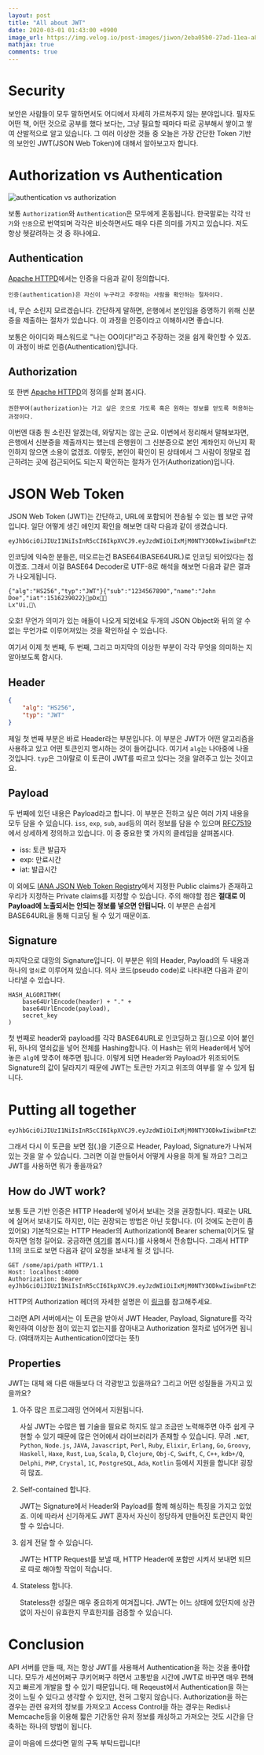 ```yaml
---
layout: post
title: "All about JWT"
date: 2020-03-01 01:43:00 +0900
image_url: https://img.velog.io/post-images/jiwon/2eba05b0-27ad-11ea-a823-01363ba4dd46/jwt.png?w=1024
mathjax: true
comments: true
---
```

# Security
보안은 사람들이 모두 말하면서도 어디에서 자세히 가르쳐주지 않는 분야입니다. 필자도 어떤 책, 어떤 것으로 공부를 했다 보다는, 그냥 필요할 때마다 따로 공부해서 쌓이고 쌓여 산발적으로 알고 있습니다. 그 여러 이상한 것들 중 오늘은 가장 간단한 Token 기반의 보안인 JWT(JSON Web Token)에 대해서 알아보고자 합니다.

# Authorization vs Authentication
![authentication vs authorization][avsa]

보통 `Authorization`와 `Authentication`은 모두에게 혼동됩니다. 한국말로는 각각 `인가`와 `인증`으로 번역되며 각각은 비슷하면서도 매우 다른 의미를 가지고 있습니다. 저도 항상 헷갈려하는 것 중 하나에요.

## Authentication
[Apache HTTPD][apache]에서는 인증을 다음과 같이 정의합니다.


```
인증(authentication)은 자신이 누구라고 주장하는 사람을 확인하는 절차이다.
```
네, 무슨 소린지 모르겠습니다. 간단하게 말하면, 은행에서 본인임을 증명하기 위해 신분증을 제출하는 절차가 있습니다. 이 과정을 인증이라고 이해하시면 좋습니다.

보통은 아이디와 패스워드로 "나는 OO이다!"라고 주장하는 것을 쉽게 확인할 수 있죠. 이 과정이 바로 인증(Authentication)입니다.

## Authorization
또 한번 [Apache HTTPD][apache]의 정의를 살펴 봅시다.
```
권한부여(authorization)는 가고 싶은 곳으로 가도록 혹은 원하는 정보를 얻도록 허용하는 과정이다.
```
이번엔 대충 뭔 소린진 알겠는데, 와닿지는 않는 군요. 이번에서 정리해서 말해보자면, 은행에서 신분증을 제출까지는 했는데 은행원이 그 신분증으로 본인 계좌인지 아닌지 확인하지 않으면 소용이 없겠죠. 이렇듯, 본인이 확인이 된 상태에서 그 사람이 정말로 접근하려는 곳에 접근되어도 되는지 확인하는 절차가 인가(Authorization)입니다.

# JSON Web Token
JSON Web Token (JWT)는 간단하고, URL에 포함되어 전송될 수 있는 웹 보안 규약입니다. 일단 어떻게 생긴 애인지 확인을 해보면 대략 다음과 같이 생겼습니다.
```
eyJhbGciOiJIUzI1NiIsInR5cCI6IkpXVCJ9.eyJzdWIiOiIxMjM0NTY3ODkwIiwibmFtZSI6IkpvaG4gRG9lIiwiaWF0IjoxNTE2MjM5MDIyfQ.SflKxwRJSMeKKF2QT4fwpMeJf36POk6yJV_adQssw5c
```
인코딩에 익숙한 분들은, 떠오르는건 BASE64(BASE64URL)로 인코딩 되어있다는 점이겠죠. 그래서 이걸 BASE64 Decoder로 UTF-8로 해석을 해보면 다음과 같은 결과가 나오게됩니다.
```
{"alg":"HS256","typ":"JWT"}{"sub":"1234567890","name":"John Doe","iat":1516239022}pDx
Lx"Ui,\
```
오호! 무언가 의미가 있는 애들이 나오게 되었네요 두개의 JSON Object와 뒤의 알 수 없는 무언가로 이루어져있는 것을 확인하실 수 있습니다.

여기서 이제 첫 번째, 두 번째, 그리고 마지막의 이상한 부분이 각각 무엇을 의미하는 지 알아보도록 합시다.

## Header
```json
{
    "alg": "HS256",
    "typ": "JWT"
}
```
제일 첫 번째 부분은 바로 Header라는 부분입니다. 이 부분은 JWT가 어떤 알고리즘을 사용하고 있고 어떤 토큰인지 명시하는 것이 들어갑니다. 여기서 `alg`는 나아중에 나올 것입니다. `typ`은 그야말로 이 토큰이 JWT를 따르고 있다는 것을 알려주고 있는 것이고요.

## Payload
두 번째에 있던 내용은 Payload라고 합니다. 이 부분은 전하고 싶은 여러 가지 내용을 모두 담을 수 있습니다. `iss`, `exp`, `sub`, `aud`등의 여러 정보를 담을 수 있으며 [RFC7519][jwtpayload]에서 상세하게 정의하고 있습니다. 이 중 중요한 몇 가지의 클레임을 살펴봅시다.
- iss: 토큰 발급자
- exp: 만료시간
- iat: 발급시간

이 외에도 [IANA JSON Web Token Registry][IANA]에서 지정한 Public claims가 존재하고 우리가 지정하는 Private claims를 지정할 수 있습니다. 주의 해야할 점은 __절대로 이 Payload에 노출되서는 안되는 정보를 넣으면 안됩니다.__ 이 부분은 손쉽게 BASE64URL을 통해 디코딩 될 수 있기 때문이죠.

## Signature
마지막으로 대망의 Signature입니다. 이 부분은 위의 Header, Payload의 두 내용과 하나의 `열쇠`로 이루어져 있습니다. 의사 코드(pseudo code)로 나타내면 다음과 같이 나타낼 수 있습니다.
```
HASH_ALGORITHM(
    base64UrlEncode(header) + "." + 
    base64UrlEncode(payload),
    secret_key
)
```
첫 번째로 header와 payload를 각각 BASE64URL로 인코딩하고 점(.)으로 이어 붙인 뒤, 하나의 열쇠값을 넣어 전체를 Hashing합니다. 이 Hash는 위의 Header에서 넣어놓은 `alg`에 맞추어 해주면 됩니다. 이렇게 되면 Header와 Payload가 위조되어도 Signature의 값이 달라지기 때문에 JWT는 토큰만 가지고 위조의 여부를 알 수 있게 됩니다.

# Putting all together
```
eyJhbGciOiJIUzI1NiIsInR5cCI6IkpXVCJ9.eyJzdWIiOiIxMjM0NTY3ODkwIiwibmFtZSI6IkpvaG4gRG9lIiwiaWF0IjoxNTE2MjM5MDIyfQ.SflKxwRJSMeKKF2QT4fwpMeJf36POk6yJV_adQssw5c
```
그래서 다시 이 토큰을 보면 점(.)을 기준으로 Header, Payload, Signature가 나눠져 있는 것을 알 수 있습니다. 그러면 이걸 만들어서 어떻게 사용을 하게 될 까요? 그리고 JWT를 사용하면 뭐가 좋을까요?

## How do JWT work?
보통 토큰 기반 인증은 HTTP Header에 넣어서 보내는 것을 권장합니다. 때로는 URL에 실어서 보내기도 하지만, 이는 권장되는 방법은 아닌 듯합니다. (이 것에도 논란이 좀 있어요) 기본적으로는 HTTP Header의 Authorization에 Bearer schema(이거도 말하자면 엄청 길어요. 궁금하면 [여기][bearer]를 봅시다.)를 사용해서 전송합니다. 그래서 HTTP 1.1의 코드로 보면 다음과 같이 요청을 보내게 될 것 입니다.
```http
GET /some/api/path HTTP/1.1
Host: localhost:4000
Authorization: Bearer eyJhbGciOiJIUzI1NiIsInR5cCI6IkpXVCJ9.eyJzdWIiOiIxMjM0NTY3ODkwIiwibmFtZSI6IkpvaG4gRG9lIiwiaWF0IjoxNTE2MjM5MDIyfQ.SflKxwRJSMeKKF2QT4fwpMeJf36POk6yJV_adQssw5c
```
HTTP의 Authorization 헤더의 자세한 설명은 이 [링크][authorization_header]를 참고해주세요.

그러면 API 서버에서는 이 토큰을 받아서 JWT Header, Payload, Signature를 각각 확인하여 이상한 점이 있는지 없는지를 잡아내고 Authorization 절차로 넘어가면 됩니다. (여태까지는 Authentication이었다는 뜻!) 

## Properties
JWT는 대체 왜 다른 애들보다 더 각광받고 있을까요? 그리고 어떤 성질들을 가지고 있을까요?

1. 아주 많은 프로그래밍 언어에서 지원됩니다.

    사실 JWT는 수많은 웹 기술을 필요로 하지도 않고 조금만 노력해주면 아주 쉽게 구현할 수 있기 때문에 많은 언어에서 라이브러리가 존재할 수 있습니다. 무려 `.NET`, `Python`, `Node.js`, `JAVA`, `Javascript`, `Perl`, `Ruby`, `Elixir`, `Erlang`, `Go`, `Groovy`, `Haskell`, `Haxe`, `Rust`, `Lua`, `Scala`, `D`, `Clojure`, `Obj-C`, `Swift`, `C`, `C++`, `kdb+/Q`, `Delphi`, `PHP`, `Crystal`, `1C`, `PostgreSQL`, `Ada`, `Kotlin` 등에서 지원을 합니다! 굉장히 많죠.

2. Self-contained 합니다.

    JWT는 Signature에서 Header와 Payload를 함께 해싱하는 특징을 가지고 있었죠. 이에 따라서 신기하게도 JWT 혼자서 자신이 정당하게 만들어진 토큰인지 확인할 수 있습니다. 

3. 쉽게 전달 할 수 있습니다.

    JWT는 HTTP Request를 보낼 때, HTTP Header에 포함만 시켜서 보내면 되므로 따로 해야할 작업이 적습니다.

4. Stateless 합니다.

    Stateless한 성질은 매우 중요하게 여겨집니다. JWT는 어느 상태에 있던지에 상관없이 자신이 유효한지 무효한지를 검증할 수 있습니다.

# Conclusion
API 서버를 만들 때, 저는 항상 JWT를 사용해서 Authentication을 하는 것을 좋아합니다. 모두가 세션어쩌구 쿠키어쩌구 하면서 고통받을 시간에 JWT로 바꾸면 매우 편해지고 빠르게 개발을 할 수 있기 때문입니다. 매 Reqeust에서 Authentication을 하는 것이 느릴 수 있다고 생각할 수 있지만, 전혀 그렇지 않습니다. Authorization을 하는 경우는 관련 유저의 정보를 가져오고 Access Control을 하는 경우는 Redis나 Memcache등을 이용해 짧은 기간동안 유저 정보를 캐싱하고 가져오는 것도 시간을 단축하는 하나의 방법이 됩니다. 

글이 마음에 드셨다면 밑의 구독 부탁드립니다!


[apache]: https://httpd.apache.org/docs/2.4/ko/howto/auth.html
[avsa]: https://miro.medium.com/max/854/1*e6-Qy8EQJu1TW4y6KW913Q.jpeg
[jwtpayload]: https://tools.ietf.org/html/rfc7519#section-4.1
[IANA]: https://www.iana.org/assignments/jwt/jwt.xhtml
[bearer]: https://tools.ietf.org/html/rfc6750
[authorization_header]: https://developer.mozilla.org/ko/docs/Web/HTTP/Authentication